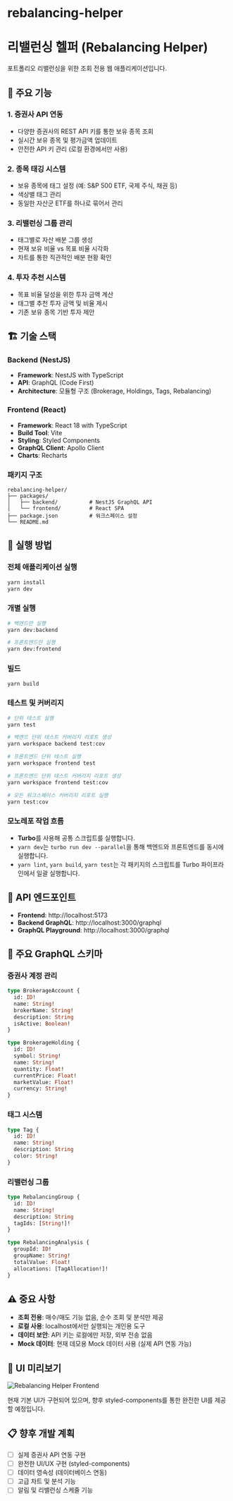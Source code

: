 # rebalancing-helper
# 리밸런싱 헬퍼 (Rebalancing Helper)

포트폴리오 리밸런싱을 위한 조회 전용 웹 애플리케이션입니다.

## 🎯 주요 기능

### 1. 증권사 API 연동
- 다양한 증권사의 REST API 키를 통한 보유 종목 조회
- 실시간 보유 종목 및 평가금액 업데이트
- 안전한 API 키 관리 (로컬 환경에서만 사용)

### 2. 종목 태깅 시스템
- 보유 종목에 태그 설정 (예: S&P 500 ETF, 국제 주식, 채권 등)
- 색상별 태그 관리
- 동일한 자산군 ETF를 하나로 묶어서 관리

### 3. 리밸런싱 그룹 관리
- 태그별로 자산 배분 그룹 생성
- 현재 보유 비율 vs 목표 비율 시각화
- 차트를 통한 직관적인 배분 현황 확인

### 4. 투자 추천 시스템
- 목표 비율 달성을 위한 투자 금액 계산
- 태그별 추천 투자 금액 및 비율 제시
- 기존 보유 종목 기반 투자 제안

## 🏗️ 기술 스택

### Backend (NestJS)
- **Framework**: NestJS with TypeScript
- **API**: GraphQL (Code First)
- **Architecture**: 모듈형 구조 (Brokerage, Holdings, Tags, Rebalancing)

### Frontend (React)
- **Framework**: React 18 with TypeScript
- **Build Tool**: Vite
- **Styling**: Styled Components
- **GraphQL Client**: Apollo Client
- **Charts**: Recharts

### 패키지 구조
```
rebalancing-helper/
├── packages/
│   ├── backend/          # NestJS GraphQL API
│   └── frontend/         # React SPA
├── package.json          # 워크스페이스 설정
└── README.md
```

## 🚀 실행 방법

### 전체 애플리케이션 실행
```bash
yarn install
yarn dev
```

### 개별 실행
```bash
# 백엔드만 실행
yarn dev:backend

# 프론트엔드만 실행
yarn dev:frontend
```

### 빌드
```bash
yarn build
```

### 테스트 및 커버리지
```bash
# 단위 테스트 실행
yarn test

# 백엔드 단위 테스트 커버리지 리포트 생성
yarn workspace backend test:cov

# 프론트엔드 단위 테스트 실행
yarn workspace frontend test

# 프론트엔드 단위 테스트 커버리지 리포트 생성
yarn workspace frontend test:cov

# 모든 워크스페이스 커버리지 리포트 실행
yarn test:cov
```

### 모노레포 작업 흐름

- **Turbo**를 사용해 공통 스크립트를 실행합니다.
- `yarn dev`는 `turbo run dev --parallel`을 통해 백엔드와 프론트엔드를 동시에 실행합니다.
- `yarn lint`, `yarn build`, `yarn test`는 각 패키지의 스크립트를 Turbo 파이프라인에서 일괄 실행합니다.

## 📡 API 엔드포인트

- **Frontend**: http://localhost:5173
- **Backend GraphQL**: http://localhost:3000/graphql
- **GraphQL Playground**: http://localhost:3000/graphql

## 🔧 주요 GraphQL 스키마

### 증권사 계정 관리
```graphql
type BrokerageAccount {
  id: ID!
  name: String!
  brokerName: String!
  description: String
  isActive: Boolean!
}

type BrokerageHolding {
  id: ID!
  symbol: String!
  name: String!
  quantity: Float!
  currentPrice: Float!
  marketValue: Float!
  currency: String!
}
```

### 태그 시스템
```graphql
type Tag {
  id: ID!
  name: String!
  description: String
  color: String!
}
```

### 리밸런싱 그룹
```graphql
type RebalancingGroup {
  id: ID!
  name: String!
  description: String
  tagIds: [String!]!
}

type RebalancingAnalysis {
  groupId: ID!
  groupName: String!
  totalValue: Float!
  allocations: [TagAllocation!]!
}
```

## ⚠️ 중요 사항

- **조회 전용**: 매수/매도 기능 없음, 순수 조회 및 분석만 제공
- **로컬 사용**: localhost에서만 실행되는 개인용 도구
- **데이터 보안**: API 키는 로컬에만 저장, 외부 전송 없음
- **Mock 데이터**: 현재 데모용 Mock 데이터 사용 (실제 API 연동 가능)

## 🎨 UI 미리보기

![Rebalancing Helper Frontend](https://github.com/user-attachments/assets/b424f62d-801e-49d0-8058-24c20bc329e4)

현재 기본 UI가 구현되어 있으며, 향후 styled-components를 통한 완전한 UI를 제공할 예정입니다.

## 📋 향후 개발 계획

- [ ] 실제 증권사 API 연동 구현
- [ ] 완전한 UI/UX 구현 (styled-components)
- [ ] 데이터 영속성 (데이터베이스 연동)
- [ ] 고급 차트 및 분석 기능
- [ ] 알림 및 리밸런싱 스케줄 기능
